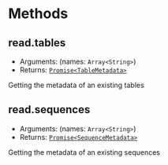 # Methods

## read.tables

- Arguments: (names: `Array<String>`)
- Returns: [`Promise<TableMetadata>`](metadata/table.md)

Getting the metadata of an existing tables

## read.sequences

- Arguments: (names: `Array<String>`)
- Returns: [`Promise<SequenceMetadata>`](metadata/sequence.md)

Getting the metadata of an existing sequences
